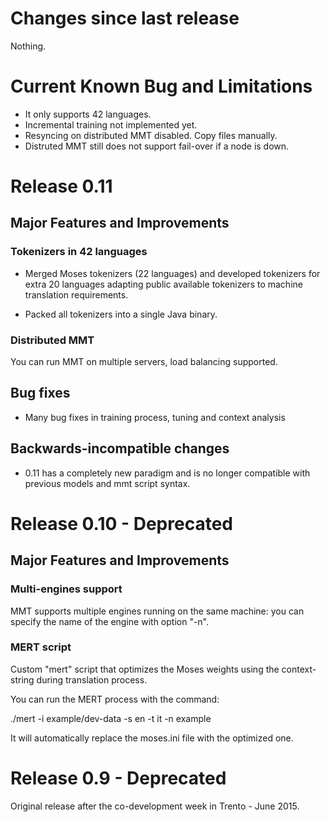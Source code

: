 # Changes since last release

Nothing.

# Current Known Bug and Limitations

- It only supports 42 languages.
- Incremental training not implemented yet.
- Resyncing on distributed MMT disabled. Copy files manually.
- Distruted MMT still does not support fail-over if a node is down.

# Release 0.11

## Major Features and Improvements

### Tokenizers in 42 languages 

* Merged Moses tokenizers (22 languages) and developed tokenizers for extra 20 languages adapting public available tokenizers to machine translation requirements.

* Packed all tokenizers into a single Java binary.

### Distributed MMT

You can run MMT on multiple servers, load balancing supported.

## Bug fixes

* Many bug fixes in training process, tuning and context analysis

## Backwards-incompatible changes

* 0.11 has a completely new paradigm and is no longer compatible with previous models and mmt script syntax.

# Release 0.10 - Deprecated

## Major Features and Improvements

### Multi-engines support

MMT supports multiple engines running on the same machine: you can specify the name of the engine with option "-n".

### MERT script

Custom "mert" script that optimizes the Moses weights using the context-string during translation process.

You can run the MERT process with the command:

./mert -i example/dev-data -s en -t it -n example

It will automatically replace the moses.ini file with the optimized one.

# Release 0.9 - Deprecated

Original release after the co-development week in Trento - June 2015.
